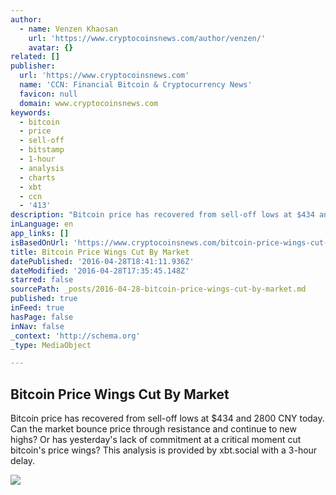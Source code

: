 ```yaml
---
author:
  - name: Venzen Khaosan
    url: 'https://www.cryptocoinsnews.com/author/venzen/'
    avatar: {}
related: []
publisher:
  url: 'https://www.cryptocoinsnews.com'
  name: 'CCN: Financial Bitcoin & Cryptocurrency News'
  favicon: null
  domain: www.cryptocoinsnews.com
keywords:
  - bitcoin
  - price
  - sell-off
  - bitstamp
  - 1-hour
  - analysis
  - charts
  - xbt
  - ccn
  - '413'
description: "Bitcoin price has recovered from sell-off lows at $434 and 2800 CNY today. Can the market bounce price through resistance and continue to new highs? Or has yesterday's lack of commitment at a critical moment cut bitcoin's price wings? This analysis is provided by xbt.social with a 3-hour delay."
inLanguage: en
app_links: []
isBasedOnUrl: 'https://www.cryptocoinsnews.com/bitcoin-price-wings-cut-market/'
title: Bitcoin Price Wings Cut By Market
datePublished: '2016-04-28T18:41:11.936Z'
dateModified: '2016-04-28T17:35:45.148Z'
starred: false
sourcePath: _posts/2016-04-28-bitcoin-price-wings-cut-by-market.md
published: true
inFeed: true
hasPage: false
inNav: false
_context: 'http://schema.org'
_type: MediaObject

---
```

<article style=""><h1>Bitcoin Price Wings Cut By Market</h1><p>Bitcoin price has recovered from sell-off lows at $434 and 2800 CNY today. Can the market bounce price through resistance and continue to new highs? Or has yesterday's lack of commitment at a critical moment cut bitcoin's price wings? This analysis is provided by xbt.social with a 3-hour delay.</p><img src="https://www.cryptocoinsnews.com/wp-content/uploads/2016/04/Clipped-feather.jpg" /></article>